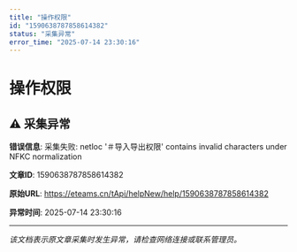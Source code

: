 ```yaml
---
title: "操作权限"
id: "1590638787858614382"
status: "采集异常"
error_time: "2025-07-14 23:30:16"
---
```


# 操作权限

## ⚠️ 采集异常

**错误信息**: 采集失败: netloc '＃导入导出权限' contains invalid characters under NFKC normalization

**文章ID**: 1590638787858614382

**原始URL**: https://eteams.cn/tApi/helpNew/help/1590638787858614382

**异常时间**: 2025-07-14 23:30:16

---

*该文档表示原文章采集时发生异常，请检查网络连接或联系管理员。*

